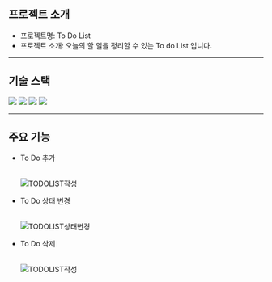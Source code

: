 <h2>프로젝트 소개</h2>
<ul>
  <li>프로젝트명: To Do List</li>
  <li>프로젝트 소개: 오늘의 할 일을 정리할 수 있는 To do List 입니다.</li>
</ul>
<hr>
<h2>기술 스택</h2>
<div style="margin: ; text-align: left;" "text-align: left;"> 
          <img src="https://img.shields.io/badge/CSS3-1572B6?style=for-the-badge&logo=CSS3&logoColor=white">
          <img src="https://img.shields.io/badge/HTML5-E34F26?style=for-the-badge&logo=HTML5&logoColor=white">
          <img src="https://img.shields.io/badge/Javascript-F7DF1E?style=for-the-badge&logo=Javascript&logoColor=white">
          <img src="https://img.shields.io/badge/React-61DAFB?style=for-the-badge&logo=React&logoColor=white">
          </div>
    </div>
<hr>
<h2>주요 기능</h2>
<ul>
  <li>To Do 추가</li>
  <br/>
  
  ![TODOLIST작성](https://github.com/hb9901/to-do-list/assets/50387658/5a8bd688-6084-4210-9a40-2490a5e1e05c)


  <li>To Do 상태 변경</li>
  <br/>

  ![TODOLIST상태변경](https://github.com/hb9901/to-do-list/assets/50387658/7080c3d6-831c-46b3-b06b-b1c5233c4b15)


  <li>To Do 삭제</li>
  <br/>

  ![TODOLIST작성](https://github.com/hb9901/to-do-list/assets/50387658/76533338-e2e4-44cc-a188-6d4595d3c2a7)

</ul>
